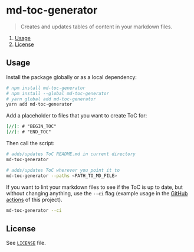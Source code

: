 # md-toc-generator

> Creates and updates tables of content in your markdown files.

[//]: # "BEGIN_TOC"

1. [Usage](#usage)
1. [License](#license)

[//]: # "END_TOC"

## Usage

Install the package globally or as a local dependency:

```bash
# npm install md-toc-generator
# npm install --global md-toc-generator
# yarn global add md-toc-generator
yarn add md-toc-generator
```

Add a placeholder to files that you want to create ToC for:

```md
[//]: # "BEGIN_TOC"
[//]: # "END_TOC"
```

Then call the script:

```bash
# adds/updates ToC README.md in current directory
md-toc-generator

# adds/updates ToC wherever you point it to
md-toc-generator --paths <PATH_TO_MD_FILE>
```

If you want to lint your markdown files to see if the ToC is up to date, but without changing anything, use the `--ci` flag (example usage in the [GitHub actions](https://github.com/mihaeu/md-toc-generator/actions) of this project).

```bash
md-toc-generator --ci
```

## License

See [`LICENSE`](LICENSE) file.
